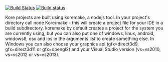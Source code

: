 [![Build Status](https://travis-ci.org/KTXSoftware/Kore.svg?branch=master)](https://travis-ci.org/KTXSoftware/Kore) [![Build status](https://ci.appveyor.com/api/projects/status/y3yxe87qj32wqcou?svg=true)](https://ci.appveyor.com/project/RobDangerous/kore)

Kore projects are built using koremake, a nodejs tool.
In your project's directory call node Kore/make - this will
create a project file for your IDE in a build subdirectory.
koremake by default creates a project for the system you are currently using,
but you can also put one of windows, linux, android, windows8, osx and ios
in the arguments list to create something else. In Windows you can also
choose your graphics api (gfx=direct3d9, gfx=direct3d11 or gfx=opengl2)
and your Visual Studio version (vs=vs2010, vs=vs2012 or vs=vs2013).
